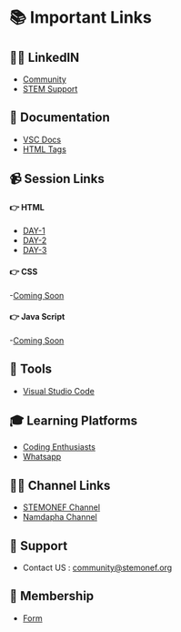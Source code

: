 # 📚 Important Links

## 🧑‍🏫 LinkedIN
- [Community](https://www.linkedin.com/company/stemonefcommunity/)
- [STEM Support](https://www.linkedin.com/showcase/stemonef-community-support-01/)

## 📖 Documentation
- [VSC Docs](https://code.visualstudio.com/docs)
- [HTML Tags](https://developer.mozilla.org/en-US/docs/Web/HTML)

## 📹 Session Links
  #### 👉 HTML
  - [DAY-1](https://www.youtube.com/watch?v=xEFiBHjTxk0)
  - [DAY-2](https://www.youtube.com/watch?v=UzyLBaAw1-0)
  - [DAY-3](https://www.youtube.com/watch?v=HWrEd5t4F08)

  #### 👉 CSS
  -[Coming Soon]() 
  
  #### 👉 Java Script
  -[Coming Soon]() 
  

## 🔧 Tools
- [Visual Studio Code](https://code.visualstudio.com/download)

## 🎓 Learning Platforms
- [Coding Enthusiasts](https://chat.whatsapp.com/F7MAST874qH2TzkAZjYjSk)
- [Whatsapp](https://chat.whatsapp.com/KnaIexqqEymGHdz3O6KYlh)

## 🐦‍🔥 Channel Links
- [STEMONEF Channel](https://www.youtube.com/channel/UCVI1nHwDJIWu5jEouXidXuA)
- [Namdapha Channel](https://www.youtube.com/@Namdapha_IITM/streams)

## 🦹 Support
- Contact US : community@stemonef.org

## 📝 Membership
- [Form](https://forms.gle/MrCE384D9biGonZ66)

